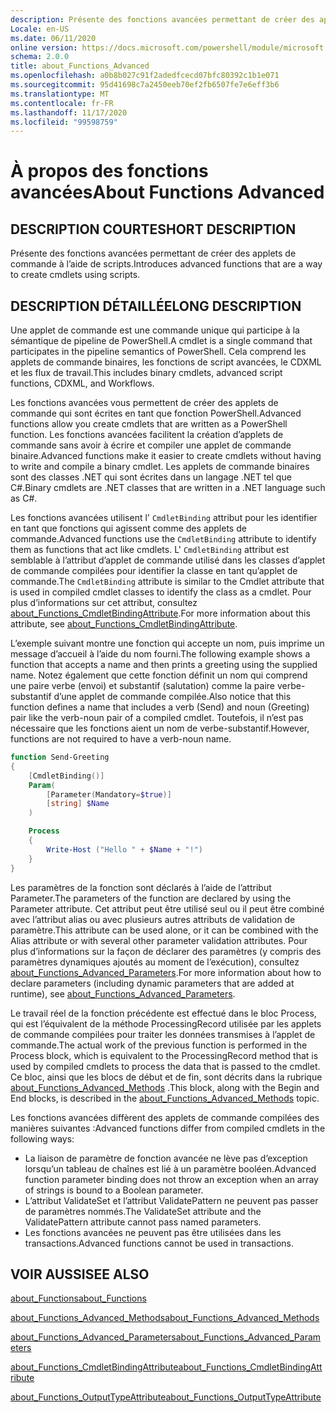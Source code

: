 ```yaml
---
description: Présente des fonctions avancées permettant de créer des applets de commande à l’aide de scripts.
Locale: en-US
ms.date: 06/11/2020
online version: https://docs.microsoft.com/powershell/module/microsoft.powershell.core/about/about_functions_advanced?view=powershell-7.2&WT.mc_id=ps-gethelp
schema: 2.0.0
title: about_Functions_Advanced
ms.openlocfilehash: a0b8b027c91f2adedfcecd07bfc80392c1b1e071
ms.sourcegitcommit: 95d41698c7a2450eeb70ef2fb6507fe7e6eff3b6
ms.translationtype: MT
ms.contentlocale: fr-FR
ms.lasthandoff: 11/17/2020
ms.locfileid: "99598759"
---
```

# <a name="about-functions-advanced"></a><span data-ttu-id="44853-103">À propos des fonctions avancées</span><span class="sxs-lookup"><span data-stu-id="44853-103">About Functions Advanced</span></span>

## <a name="short-description"></a><span data-ttu-id="44853-104">DESCRIPTION COURTE</span><span class="sxs-lookup"><span data-stu-id="44853-104">SHORT DESCRIPTION</span></span>
<span data-ttu-id="44853-105">Présente des fonctions avancées permettant de créer des applets de commande à l’aide de scripts.</span><span class="sxs-lookup"><span data-stu-id="44853-105">Introduces advanced functions that are a way to create cmdlets using scripts.</span></span>

## <a name="long-description"></a><span data-ttu-id="44853-106">DESCRIPTION DÉTAILLÉE</span><span class="sxs-lookup"><span data-stu-id="44853-106">LONG DESCRIPTION</span></span>

<span data-ttu-id="44853-107">Une applet de commande est une commande unique qui participe à la sémantique de pipeline de PowerShell.</span><span class="sxs-lookup"><span data-stu-id="44853-107">A cmdlet is a single command that participates in the pipeline semantics of PowerShell.</span></span> <span data-ttu-id="44853-108">Cela comprend les applets de commande binaires, les fonctions de script avancées, le CDXML et les flux de travail.</span><span class="sxs-lookup"><span data-stu-id="44853-108">This includes binary cmdlets, advanced script functions, CDXML, and Workflows.</span></span>

<span data-ttu-id="44853-109">Les fonctions avancées vous permettent de créer des applets de commande qui sont écrites en tant que fonction PowerShell.</span><span class="sxs-lookup"><span data-stu-id="44853-109">Advanced functions allow you create cmdlets that are written as a PowerShell function.</span></span> <span data-ttu-id="44853-110">Les fonctions avancées facilitent la création d’applets de commande sans avoir à écrire et compiler une applet de commande binaire.</span><span class="sxs-lookup"><span data-stu-id="44853-110">Advanced functions make it easier to create cmdlets without having to write and compile a binary cmdlet.</span></span> <span data-ttu-id="44853-111">Les applets de commande binaires sont des classes .NET qui sont écrites dans un langage .NET tel que C#.</span><span class="sxs-lookup"><span data-stu-id="44853-111">Binary cmdlets are .NET classes that are written in a .NET language such as C#.</span></span>

<span data-ttu-id="44853-112">Les fonctions avancées utilisent l' `CmdletBinding` attribut pour les identifier en tant que fonctions qui agissent comme des applets de commande.</span><span class="sxs-lookup"><span data-stu-id="44853-112">Advanced functions use the `CmdletBinding` attribute to identify them as functions that act like cmdlets.</span></span> <span data-ttu-id="44853-113">L' `CmdletBinding` attribut est semblable à l’attribut d’applet de commande utilisé dans les classes d’applet de commande compilées pour identifier la classe en tant qu’applet de commande.</span><span class="sxs-lookup"><span data-stu-id="44853-113">The `CmdletBinding` attribute is similar to the Cmdlet attribute that is used in compiled cmdlet classes to identify the class as a cmdlet.</span></span> <span data-ttu-id="44853-114">Pour plus d’informations sur cet attribut, consultez [about_Functions_CmdletBindingAttribute](about_Functions_CmdletBindingAttribute.md).</span><span class="sxs-lookup"><span data-stu-id="44853-114">For more information about this attribute, see [about_Functions_CmdletBindingAttribute](about_Functions_CmdletBindingAttribute.md).</span></span>

<span data-ttu-id="44853-115">L’exemple suivant montre une fonction qui accepte un nom, puis imprime un message d’accueil à l’aide du nom fourni.</span><span class="sxs-lookup"><span data-stu-id="44853-115">The following example shows a function that accepts a name and then prints a greeting using the supplied name.</span></span> <span data-ttu-id="44853-116">Notez également que cette fonction définit un nom qui comprend une paire verbe (envoi) et substantif (salutation) comme la paire verbe-substantif d’une applet de commande compilée.</span><span class="sxs-lookup"><span data-stu-id="44853-116">Also notice that this function defines a name that includes a verb (Send) and noun (Greeting) pair like the verb-noun pair of a compiled cmdlet.</span></span> <span data-ttu-id="44853-117">Toutefois, il n’est pas nécessaire que les fonctions aient un nom de verbe-substantif.</span><span class="sxs-lookup"><span data-stu-id="44853-117">However, functions are not required to have a verb-noun name.</span></span>

```powershell
function Send-Greeting
{
    [CmdletBinding()]
    Param(
        [Parameter(Mandatory=$true)]
        [string] $Name
    )

    Process
    {
        Write-Host ("Hello " + $Name + "!")
    }
}
```

<span data-ttu-id="44853-118">Les paramètres de la fonction sont déclarés à l’aide de l’attribut Parameter.</span><span class="sxs-lookup"><span data-stu-id="44853-118">The parameters of the function are declared by using the Parameter attribute.</span></span>
<span data-ttu-id="44853-119">Cet attribut peut être utilisé seul ou il peut être combiné avec l’attribut alias ou avec plusieurs autres attributs de validation de paramètre.</span><span class="sxs-lookup"><span data-stu-id="44853-119">This attribute can be used alone, or it can be combined with the Alias attribute or with several other parameter validation attributes.</span></span> <span data-ttu-id="44853-120">Pour plus d’informations sur la façon de déclarer des paramètres (y compris des paramètres dynamiques ajoutés au moment de l’exécution), consultez [about_Functions_Advanced_Parameters](about_Functions_Advanced_Parameters.md).</span><span class="sxs-lookup"><span data-stu-id="44853-120">For more information about how to declare parameters (including dynamic parameters that are added at runtime), see [about_Functions_Advanced_Parameters](about_Functions_Advanced_Parameters.md).</span></span>

<span data-ttu-id="44853-121">Le travail réel de la fonction précédente est effectué dans le bloc Process, qui est l’équivalent de la méthode ProcessingRecord utilisée par les applets de commande compilées pour traiter les données transmises à l’applet de commande.</span><span class="sxs-lookup"><span data-stu-id="44853-121">The actual work of the previous function is performed in the Process block, which is equivalent to the ProcessingRecord method that is used by compiled cmdlets to process the data that is passed to the cmdlet.</span></span> <span data-ttu-id="44853-122">Ce bloc, ainsi que les blocs de début et de fin, sont décrits dans la rubrique [about_Functions_Advanced_Methods](about_Functions_Advanced_Methods.md) .</span><span class="sxs-lookup"><span data-stu-id="44853-122">This block, along with the Begin and End blocks, is described in the [about_Functions_Advanced_Methods](about_Functions_Advanced_Methods.md) topic.</span></span>

<span data-ttu-id="44853-123">Les fonctions avancées diffèrent des applets de commande compilées des manières suivantes :</span><span class="sxs-lookup"><span data-stu-id="44853-123">Advanced functions differ from compiled cmdlets in the following ways:</span></span>

- <span data-ttu-id="44853-124">La liaison de paramètre de fonction avancée ne lève pas d’exception lorsqu’un tableau de chaînes est lié à un paramètre booléen.</span><span class="sxs-lookup"><span data-stu-id="44853-124">Advanced function parameter binding does not throw an exception when an array of strings is bound to a Boolean parameter.</span></span>
- <span data-ttu-id="44853-125">L’attribut ValidateSet et l’attribut ValidatePattern ne peuvent pas passer de paramètres nommés.</span><span class="sxs-lookup"><span data-stu-id="44853-125">The ValidateSet attribute and the ValidatePattern attribute cannot pass named parameters.</span></span>
- <span data-ttu-id="44853-126">Les fonctions avancées ne peuvent pas être utilisées dans les transactions.</span><span class="sxs-lookup"><span data-stu-id="44853-126">Advanced functions cannot be used in transactions.</span></span>

## <a name="see-also"></a><span data-ttu-id="44853-127">VOIR AUSSI</span><span class="sxs-lookup"><span data-stu-id="44853-127">SEE ALSO</span></span>

[<span data-ttu-id="44853-128">about_Functions</span><span class="sxs-lookup"><span data-stu-id="44853-128">about_Functions</span></span>](about_Functions.md)

[<span data-ttu-id="44853-129">about_Functions_Advanced_Methods</span><span class="sxs-lookup"><span data-stu-id="44853-129">about_Functions_Advanced_Methods</span></span>](about_Functions_Advanced_Methods.md)

[<span data-ttu-id="44853-130">about_Functions_Advanced_Parameters</span><span class="sxs-lookup"><span data-stu-id="44853-130">about_Functions_Advanced_Parameters</span></span>](about_Functions_Advanced_Parameters.md)

[<span data-ttu-id="44853-131">about_Functions_CmdletBindingAttribute</span><span class="sxs-lookup"><span data-stu-id="44853-131">about_Functions_CmdletBindingAttribute</span></span>](about_Functions_CmdletBindingAttribute.md)

[<span data-ttu-id="44853-132">about_Functions_OutputTypeAttribute</span><span class="sxs-lookup"><span data-stu-id="44853-132">about_Functions_OutputTypeAttribute</span></span>](about_Functions_OutputTypeAttribute.md)

